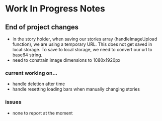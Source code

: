 # Work In Progress Notes

## End of project changes
- In the story holder, when saving our stories array (handleImageUpload function), we are using a temporary URL. This does not get 
saved in local storage. To save to local storage, we need to convert our url to base64 string. 
- need to constrain image dimensions to 1080x1920px

### current working on...
- handle deletion after time
- handle resetting loading bars when manually changing stories

### issues 
- none to report at the moment